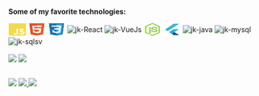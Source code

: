<b>Some of my favorite technologies:</b>
<div align="left">
  
  <img align="center" alt="jk-Js" height="25" width="35" src="https://raw.githubusercontent.com/devicons/devicon/master/icons/javascript/javascript-plain.svg">
  <img align="center" alt="jk-HTML" height="25" width="35" src="https://raw.githubusercontent.com/devicons/devicon/master/icons/html5/html5-original.svg">
  <img align="center" alt="jk-CSS" height="25" width="35" src="https://raw.githubusercontent.com/devicons/devicon/master/icons/css3/css3-original.svg">
  <img align="center" alt="jk-React" height="25" width="35" src="https://cdn.jsdelivr.net/gh/devicons/devicon/icons/react/react-original.svg" /> 
  <img align="center" alt="jk-VueJs" height="25" width="35" src="https://cdn.jsdelivr.net/gh/devicons/devicon/icons/vuejs/vuejs-original.svg">
  <img align="center" alt="jk-node" height="27" width="35" src="https://raw.githubusercontent.com/devicons/devicon/master/icons/nodejs/nodejs-original.svg">
  <img align="center" alt="jk-flutter" height="23" width="35" src="https://raw.githubusercontent.com/devicons/devicon/master/icons/flutter/flutter-original.svg">
  <img align="center" alt="jk-java" height="30" width="35" src="https://cdn.jsdelivr.net/gh/devicons/devicon/icons/java/java-original.svg" />
  <img align="center" alt="jk-mysql" height="25" width="35" src="https://cdn.jsdelivr.net/gh/devicons/devicon/icons/mysql/mysql-plain.svg">
  <img align="center" alt="jk-sqlsv" height="27" width="35" src="https://cdn.jsdelivr.net/gh/devicons/devicon/icons/microsoftsqlserver/microsoftsqlserver-plain.svg">
            
</div> <br>
<div align="left">
<img height="180em" src="https://github-readme-stats.vercel.app/api?username=johnkeven&show_icons=true&count_private=true"/>
<img height="180em" src="https://github-readme-stats.vercel.app/api/top-langs/?username=johnkeven&layout=compact&langs_count=7"/>
</div>
<h2></h2>
<div align="left"> 
  <a href="https://www.linkedin.com/in/john-keven-529149151/" target="_blank"><img src="https://img.shields.io/badge/-LinkedIn-%230077B5?style=for-the-badge&logo=linkedin&logoColor=white" target="_blank"></a>
  <a href = "mailto:johnkeven.ti@gmail.com"><img src="https://img.shields.io/badge/-Gmail-%23333?style=for-the-badge&logo=gmail&logoColor=white" target="_blank">   </a>
  <a href="https://instagram.com/_johnkeven" target="_blank"><img src="https://img.shields.io/badge/-Instagram-%23E4405F?style=for-the-badge&logo=instagram&logoColor=white" target="_blank"></a>
</div> 
